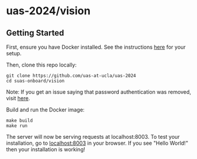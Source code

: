 # uas-2024/vision

## Getting Started
First, ensure you have Docker installed. See the instructions
[here](https://docs.docker.com/get-docker/) for your setup.

Then, clone this repo locally:

```
git clone https://github.com/uas-at-ucla/uas-2024
cd suas-onboard/vision
```

Note: If you get an issue saying that password authentication was removed, visit [here](https://docs.github.com/en/authentication/keeping-your-account-and-data-secure/managing-your-personal-access-tokens).

Build and run the Docker image:
```
make build
make run
```
The server will now be serving requests at localhost:8003. To test your
installation, go to [localhost:8003](http://localhost:8003) in your browser.
If you see "Hello World!" then your installation is working!
